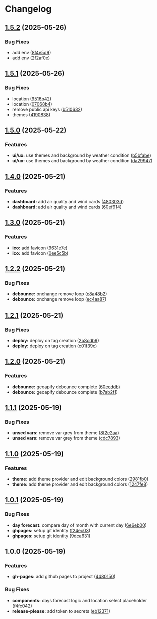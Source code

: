 # Changelog

## [1.5.2](https://github.com/jvlerner/weather-api/compare/v1.5.1...v1.5.2) (2025-05-26)


### Bug Fixes

* add env ([8f4e5d9](https://github.com/jvlerner/weather-api/commit/8f4e5d9a355ec53d2a982bfeb4743315b2124e63))
* add env ([2f2af0e](https://github.com/jvlerner/weather-api/commit/2f2af0e60d2a2b4f32bee6bada4caf493091152e))

## [1.5.1](https://github.com/jvlerner/weather-api/compare/v1.5.0...v1.5.1) (2025-05-26)


### Bug Fixes

* location ([9516b42](https://github.com/jvlerner/weather-api/commit/9516b42a20460c71ecb0156c41dbb97c497da220))
* location ([07068b4](https://github.com/jvlerner/weather-api/commit/07068b4b454b0deeaa54ed824f32fe904ecac7ba))
* remove public api keys ([b510632](https://github.com/jvlerner/weather-api/commit/b5106329e3aa49aff87e2d4fc92a1101036cac76))
* themes ([4190838](https://github.com/jvlerner/weather-api/commit/41908383a441c13b641aa385aa79abf5b5cc9888))

## [1.5.0](https://github.com/jvlerner/weather-api/compare/v1.4.0...v1.5.0) (2025-05-22)


### Features

* **ui/ux:** use themes and background by weather condition ([b5bfabe](https://github.com/jvlerner/weather-api/commit/b5bfabe3080c0f0b6ce9ff85b4905a9cde525ad9))
* **ui/ux:** use themes and background by weather condition ([da29947](https://github.com/jvlerner/weather-api/commit/da2994768ccb0a5ca03542c9d8308a455602ceac))

## [1.4.0](https://github.com/jvlerner/weather-api/compare/v1.3.0...v1.4.0) (2025-05-21)


### Features

* **dashboard:** add air quality and wind cards ([480303d](https://github.com/jvlerner/weather-api/commit/480303d110579ff40875f2f1c51ed537801d3772))
* **dashboard:** add air quality and wind cards ([60ef914](https://github.com/jvlerner/weather-api/commit/60ef914824c2ca5a836a7bf11e13dec20f3bb789))

## [1.3.0](https://github.com/jvlerner/weather-api/compare/v1.2.2...v1.3.0) (2025-05-21)


### Features

* **ico:** add favicon ([9631e7e](https://github.com/jvlerner/weather-api/commit/9631e7e66a9af84a4f8940b5ce9ce60016f0e6a1))
* **ico:** add favicon ([0ee5c5b](https://github.com/jvlerner/weather-api/commit/0ee5c5bf090fe5ce81eea59a95f4d43074149192))

## [1.2.2](https://github.com/jvlerner/weather-api/compare/v1.2.1...v1.2.2) (2025-05-21)


### Bug Fixes

* **debounce:** onchange remove loop ([c8a48b2](https://github.com/jvlerner/weather-api/commit/c8a48b22908e82f2c23fb3c4444f4d08aef02b0e))
* **debounce:** onchange remove loop ([ec4aa87](https://github.com/jvlerner/weather-api/commit/ec4aa873fd395ef053a57bbc320625154e45dd0f))

## [1.2.1](https://github.com/jvlerner/weather-api/compare/v1.2.0...v1.2.1) (2025-05-21)


### Bug Fixes

* **deploy:** deploy on tag creation ([2b8cdb9](https://github.com/jvlerner/weather-api/commit/2b8cdb99c9011fe7fe163b4aeb5caa1145451d6c))
* **deploy:** deploy on tag creation ([c01f39c](https://github.com/jvlerner/weather-api/commit/c01f39c4427682849dbfd3d8a6c6bedb84c758b8))

## [1.2.0](https://github.com/jvlerner/weather-api/compare/v1.1.1...v1.2.0) (2025-05-21)


### Features

* **debounce:** geoapify debounce complete ([60ecddb](https://github.com/jvlerner/weather-api/commit/60ecddb170537973a4da066ab1715fba2302ca89))
* **debounce:** geoapify debounce complete ([b7ab2f1](https://github.com/jvlerner/weather-api/commit/b7ab2f1d75d7ca144377d864bdc8034fbb1d069b))

## [1.1.1](https://github.com/jvlerner/weather-api/compare/v1.1.0...v1.1.1) (2025-05-19)


### Bug Fixes

* **unsed vars:** remove var grey from theme ([8f2e2aa](https://github.com/jvlerner/weather-api/commit/8f2e2aaa59c76410d03a2bcdd33c77ef3ed1de13))
* **unsed vars:** remove var grey from theme ([cdc7893](https://github.com/jvlerner/weather-api/commit/cdc78937b83be99676bc9021b8c7e37ced46023c))

## [1.1.0](https://github.com/jvlerner/weather-api/compare/v1.0.1...v1.1.0) (2025-05-19)


### Features

* **theme:** add theme provider and edit background colors ([2981fb0](https://github.com/jvlerner/weather-api/commit/2981fb03b92eb0f8e459450042d16d9276528830))
* **theme:** add theme provider and edit background colors ([1247fe8](https://github.com/jvlerner/weather-api/commit/1247fe864b28e02b166e80540d842d7057d7a14f))

## [1.0.1](https://github.com/jvlerner/weather-api/compare/v1.0.0...v1.0.1) (2025-05-19)


### Bug Fixes

* **day forecast:** compare day of month with current day ([6e6eb00](https://github.com/jvlerner/weather-api/commit/6e6eb0087d4d7b007d1d6fe9272011dfdb8e63bb))
* **ghpages:** setup git identity ([f24ec03](https://github.com/jvlerner/weather-api/commit/f24ec038c34bfeadab65fcf1a1578723039d3f47))
* **ghpages:** setup git identity ([9dca631](https://github.com/jvlerner/weather-api/commit/9dca6317d4eab2772608c2e739089a6c344206b4))

## 1.0.0 (2025-05-19)


### Features

* **gh-pages:** add github pages to project ([4480150](https://github.com/jvlerner/weather-api/commit/4480150b1ad1e353443ead65ff79e1203d29d30a))


### Bug Fixes

* **components:** days forecast logic and location select placeholder ([f4fc042](https://github.com/jvlerner/weather-api/commit/f4fc0427e0c530e782847a55d11d71abb94c5c1b))
* **release-please:** add token to secrets ([eb12371](https://github.com/jvlerner/weather-api/commit/eb12371f68b94e8ccd7db60374aecf0e94b41685))
